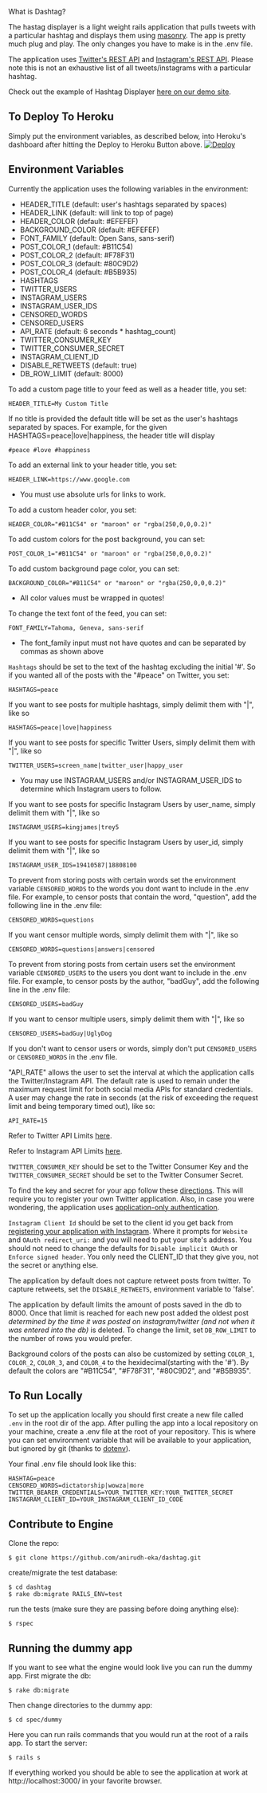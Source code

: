 What is Dashtag?

The hastag displayer is a light weight rails application that pulls tweets with a particular hashtag and displays them using [masonry](http://masonry.desandro.com/). The app is pretty much plug and play. The only changes you have to make is in the .env file.

The application uses [Twitter's REST API](https://dev.twitter.com/rest/reference/get/search/tweets) and [Instagram's REST API](http://instagram.com/developer/). Please note this is not an exhaustive list of all tweets/instagrams with a particular hashtag.

Check out the example of Hashtag Displayer [here on our demo site](https://dashtagdemo.herokuapp.com/).

To Deploy To Heroku
-------------------
 Simply put the environment variables, as described below, into Heroku's dashboard after hitting the Deploy to Heroku Button above.
 [![Deploy](https://www.herokucdn.com/deploy/button.png)](https://heroku.com/deploy?template=https://github.com/emp7y/dashtag.git)


Environment Variables
---------------------
Currently the application uses the following variables in the environment:
- HEADER_TITLE (default: user's hashtags separated by spaces)
- HEADER_LINK (default: will link to top of page)
- HEADER_COLOR (default: #EFEFEF)
- BACKGROUND_COLOR (default: #EFEFEF)
- FONT_FAMILY (default: Open Sans, sans-serif)
-	POST_COLOR_1	(default: #B11C54)
-	POST_COLOR_2	(default: #F78F31)
-	POST_COLOR_3	(default: #80C9D2)
-	POST_COLOR_4	(default: #B5B935)
-	HASHTAGS
- TWITTER_USERS
- INSTAGRAM_USERS
- INSTAGRAM_USER_IDS
-	CENSORED_WORDS
-	CENSORED_USERS
- API_RATE (default: 6 seconds * hashtag_count)
-	TWITTER_CONSUMER_KEY
-	TWITTER_CONSUMER_SECRET
- INSTAGRAM_CLIENT_ID
-	DISABLE_RETWEETS (default: true)
-	DB_ROW_LIMIT (default: 8000)

To add a custom page title to your feed as well as a header title, you set:

	HEADER_TITLE=My Custom Title

If no title is provided the default title will be set as the user's hashtags separated by spaces. For example, for the given HASHTAGS=peace|love|happiness, the header title will display

	#peace #love #happiness

To add an external link to your header title, you set:

	HEADER_LINK=https://www.google.com

* You must use absolute urls for links to work.

To add a custom header color, you set:

	HEADER_COLOR="#B11C54" or "maroon" or "rgba(250,0,0,0.2)"

To add custom colors for the post background, you can set:

	POST_COLOR_1="#B11C54" or "maroon" or "rgba(250,0,0,0.2)"

To add custom background page color, you can set:

	BACKGROUND_COLOR="#B11C54" or "maroon" or "rgba(250,0,0,0.2)"

* All color values must be wrapped in quotes!

To change the text font of the feed, you can set:

	FONT_FAMILY=Tahoma, Geneva, sans-serif

* The font_family input must not have quotes and can be separated by commas as shown above

`Hashtags` should be set to the text of the hashtag excluding the initial '#'. So if you wanted all of the posts with the "#peace" on Twitter, you set:

	HASHTAGS=peace

If you want to see posts for multiple hashtags, simply delimit them with "|", like so

	HASHTAGS=peace|love|happiness

If you want to see posts for specific Twitter Users, simply delimit them with "|", like so

	TWITTER_USERS=screen_name|twitter_user|happy_user

* You may use INSTAGRAM_USERS and/or INSTAGRAM_USER_IDS to determine which Instagram users to follow.

If you want to see posts for specific Instagram Users by user_name, simply delimit them with "|", like so

	INSTAGRAM_USERS=kingjames|trey5

If you want to see posts for specific Instagram Users by user_id, simply delimit them with "|", like so

	INSTAGRAM_USER_IDS=19410587|18808100

To prevent from storing posts with certain words set the environment variable `CENSORED_WORDS` to the words you dont want to include in the .env file. For example, to censor posts that contain the word, "question", add the following line in the .env file:

	CENSORED_WORDS=questions

If you want censor multiple words, simply delimit them with "|", like so

	CENSORED_WORDS=questions|answers|censored

To prevent from storing posts from certain users set the environment variable `CENSORED_USERS` to the users you dont want to include in the .env file. For example, to censor posts by the author, "badGuy", add the following line in the .env file:

	CENSORED_USERS=badGuy

If you want to censor multiple users, simply delimit them with "|", like so

	CENSORED_USERS=badGuy|UglyDog

If you don't want to censor users or words, simply don't put `CENSORED_USERS` or `CENSORED_WORDS` in the .env file.

"API_RATE" allows the user to set the interval at which the application calls the Twitter/Instagram API. The default rate is used to remain under the maximum request limit for both social media APIs for standard credentials. A user may change the rate in seconds (at the risk of exceeding the request limit and being temporary timed out), like so:

	API_RATE=15

Refer to Twitter API Limits [here](https://dev.twitter.com/rest/public/rate-limiting).

Refer to Instagram API Limits [here](http://instagram.com/developer/limits/).

`TWITTER_CONSUMER_KEY` should be set to the Twitter Consumer Key and the `TWITTER_CONSUMER_SECRET` should be set to the Twitter Consumer Secret.

To find the key and secret for your app follow these [directions](https://dev.twitter.com/oauth/overview/application-owner-access-tokens). This will require you to register your own Twitter application. Also, in case you were wondering, the application uses [application-only authentication](https://dev.twitter.com/oauth/application-only).

`Instagram Client Id` should be set to the client id you get back from [registering your application with Instagram](http://instagram.com/developer/clients/register/). Where it prompts for `Website` and `OAuth redirect_uri:` and you will need to put your site's address.  You should not need to change the defaults for `Disable implicit OAuth` or `Enforce signed header`.  You only need the CLIENT_ID that they give you, not the secret or anything else.

The application by default does not capture retweet posts from twitter. To capture retweets, set the `DISABLE_RETWEETS`, environment variable to 'false'.

The application by default limits the amount of posts saved in the db to 8000. Once that limit is reached for each new post added the oldest post *determined by the time it was posted on instagram/twitter (and not when it was entered into the db)* is deleted. To change the limit, set `DB_ROW_LIMIT` to the number of rows you would prefer.

Background colors of the posts can also be customized by setting `COLOR_1`, `COLOR_2`, `COLOR_3`, and `COLOR_4` to the hexidecimal(starting with the '#'). By default the colors are "#B11C54", "#F78F31", "#80C9D2", and "#B5B935".

To Run Locally
---------------
To set up the application locally you should first create a new file called `.env` in the root dir of the app. After pulling the app into a local repository on your machine, create a .env file at the root of your repository. This is where you can set environment variable that will be available to your application, but ignored by git (thanks to [dotenv](https://github.com/bkeepers/dotenv)).

Your final .env file should look like this:

	HASHTAG=peace
	CENSORED_WORDS=dictatorship|wowza|more
	TWITTER_BEARER_CREDENTIALS=YOUR_TWITTER_KEY:YOUR_TWITTER_SECRET
	INSTAGRAM_CLIENT_ID=YOUR_INSTAGRAM_CLIENT_ID_CODE

Contribute to Engine
---------------------

Clone the repo:

	$ git clone https://github.com/anirudh-eka/dashtag.git

create/migrate the test database:

	$ cd dashtag
	$ rake db:migrate RAILS_ENV=test

run the tests (make sure they are passing before doing anything else):

	$ rspec


Running the dummy app
---------------------

If you want to see what the engine would look live you can run the dummy app. First migrate the db:

	$ rake db:migrate

Then change directories to the dummy app:

	$ cd spec/dummy

Here you can run rails commands that you would run at the root of a rails app. To start the server:

	$ rails s 


If everything worked you should be able to see the application at work at http://localhost:3000/ in your favorite browser.
